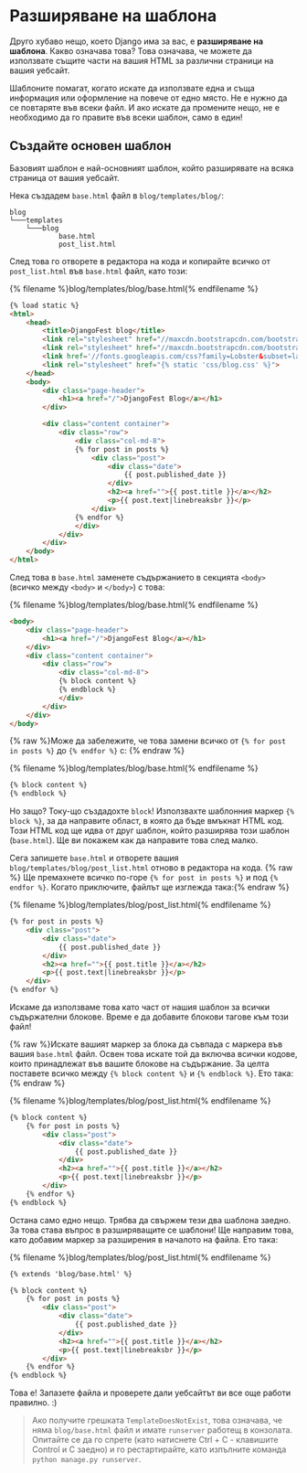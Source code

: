 # Разширяване на шаблона

Друго хубаво нещо, което Django има за вас, е **разширяване на шаблона**. Какво означава това? Това означава, че можете да използвате същите части на вашия HTML за различни страници на вашия уебсайт.

Шаблоните помагат, когато искате да използвате една и съща информация или оформление на повече от едно място. Не е нужно да се повтаряте във всеки файл. И ако искате да промените нещо, не е необходимо да го правите във всеки шаблон, само в един!

## Създайте основен шаблон

Базовият шаблон е най-основният шаблон, който разширявате на всяка страница от вашия уебсайт.

Нека създадем `base.html` файл в `blog/templates/blog/`:

    blog
    └───templates
        └───blog
                base.html
                post_list.html
    

След това го отворете в редактора на кода и копирайте всичко от `post_list.html` във `base.html` файл, като този:

{% filename %}blog/templates/blog/base.html{% endfilename %}

```html
{% load static %}
<html>
    <head>
        <title>DjangoFest blog</title>
        <link rel="stylesheet" href="//maxcdn.bootstrapcdn.com/bootstrap/3.2.0/css/bootstrap.min.css">
        <link rel="stylesheet" href="//maxcdn.bootstrapcdn.com/bootstrap/3.2.0/css/bootstrap-theme.min.css">
        <link href='//fonts.googleapis.com/css?family=Lobster&subset=latin,latin-ext' rel='stylesheet' type='text/css'>
        <link rel="stylesheet" href="{% static 'css/blog.css' %}">
    </head>
    <body>
        <div class="page-header">
            <h1><a href="/">DjangoFest Blog</a></h1>
        </div>

        <div class="content container">
            <div class="row">
                <div class="col-md-8">
                {% for post in posts %}
                    <div class="post">
                        <div class="date">
                            {{ post.published_date }}
                        </div>
                        <h2><a href="">{{ post.title }}</a></h2>
                        <p>{{ post.text|linebreaksbr }}</p>
                    </div>
                {% endfor %}
                </div>
            </div>
        </div>
    </body>
</html>
```

След това в `base.html` заменете съдържанието в секцията `<body>` (всичко между `<body>` и `</body>`) с това:

{% filename %}blog/templates/blog/base.html{% endfilename %}

```html
<body>
    <div class="page-header">
        <h1><a href="/">DjangoFest Blog</a></h1>
    </div>
    <div class="content container">
        <div class="row">
            <div class="col-md-8">
            {% block content %}
            {% endblock %}
            </div>
        </div>
    </div>
</body>
```

{% raw %}Може да забележите, че това замени всичко от `{% for post in posts %}` до `{% endfor %}` с: {% endraw %}

{% filename %}blog/templates/blog/base.html{% endfilename %}

```html
{% block content %}
{% endblock %}
```

Но защо? Току-що създадохте `block`! Използвахте шаблонния маркер `{% block %}`, за да направите област, в която да бъде вмъкнат HTML код. Този HTML код ще идва от друг шаблон, който разширява този шаблон (`base.html`). Ще ви покажем как да направите това след малко.

Сега запишете `base.html` и отворете вашия `blog/templates/blog/post_list.html` отново в редактора на кода. {% raw %} Ще премахнете всичко по-горе `{% for post in posts %}` и под `{% endfor %}`. Когато приключите, файлът ще изглежда така:{% endraw %}

{% filename %}blog/templates/blog/post_list.html{% endfilename %}

```html
{% for post in posts %}
    <div class="post">
        <div class="date">
            {{ post.published_date }}
        </div>
        <h2><a href="">{{ post.title }}</a></h2>
        <p>{{ post.text|linebreaksbr }}</p>
    </div>
{% endfor %}
```

Искаме да използваме това като част от нашия шаблон за всички съдържателни блокове. Време е да добавите блокови тагове към този файл!

{% raw %}Искате вашият маркер за блока да съвпада с маркера във вашия `base.html` файл. Освен това искате той да включва всички кодове, които принадлежат във вашите блокове на съдържание. За целта поставете всичко между `{% block content %}` и `{% endblock %}`. Ето така:{% endraw %}

{% filename %}blog/templates/blog/post_list.html{% endfilename %}

```html
{% block content %}
    {% for post in posts %}
        <div class="post">
            <div class="date">
                {{ post.published_date }}
            </div>
            <h2><a href="">{{ post.title }}</a></h2>
            <p>{{ post.text|linebreaksbr }}</p>
        </div>
    {% endfor %}
{% endblock %}
```

Остана само едно нещо. Трябва да свържем тези два шаблона заедно. За това става въпрос в разширяващите се шаблони! Ще направим това, като добавим маркер за разширения в началото на файла. Ето така:

{% filename %}blog/templates/blog/post_list.html{% endfilename %}

```html
{% extends 'blog/base.html' %}

{% block content %}
    {% for post in posts %}
        <div class="post">
            <div class="date">
                {{ post.published_date }}
            </div>
            <h2><a href="">{{ post.title }}</a></h2>
            <p>{{ post.text|linebreaksbr }}</p>
        </div>
    {% endfor %}
{% endblock %}
```

Това е! Запазете файла и проверете дали уебсайтът ви все още работи правилно. :)

> Ако получите грешката `TemplateDoesNotExist`, това означава, че няма `blog/base.html` файл и имате `runserver` работещ в конзолата. Опитайте се да го спрете (като натиснете Ctrl + C - клавишите Control и C заедно) и го рестартирайте, като изпълните команда `python manage.py runserver`.